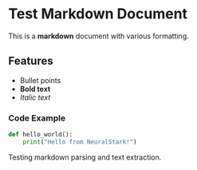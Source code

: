 # Test Markdown Document

This is a **markdown** document with various formatting.

## Features
- Bullet points
- **Bold text**
- *Italic text*

### Code Example
```python
def hello_world():
    print("Hello from NeuralStark!")
```

Testing markdown parsing and text extraction.
